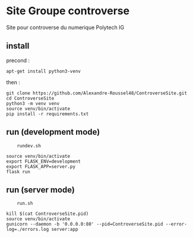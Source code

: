 # Site Groupe controverse

Site pour controverse du numerique Polytech IG

## install

precond :

```
apt-get install python3-venv
```

then :

```
git clone https://github.com/Alexandre-Roussel48/ControverseSite.git
cd ControverseSite
python3 -m venv venv
source venv/bin/activate
pip install -r requirements.txt
```

## run (development mode)

```
	rundev.sh

source venv/bin/activate
export FLASK_ENV=development
export FLASK_APP=server.py
flask run
```

## run (server mode)

```
	run.sh

kill $(cat ControverseSite.pid)
source venv/bin/activate
gunicorn --daemon -b '0.0.0.0:80' --pid=ControverseSite.pid --error-log=./errors.log server:app
```
